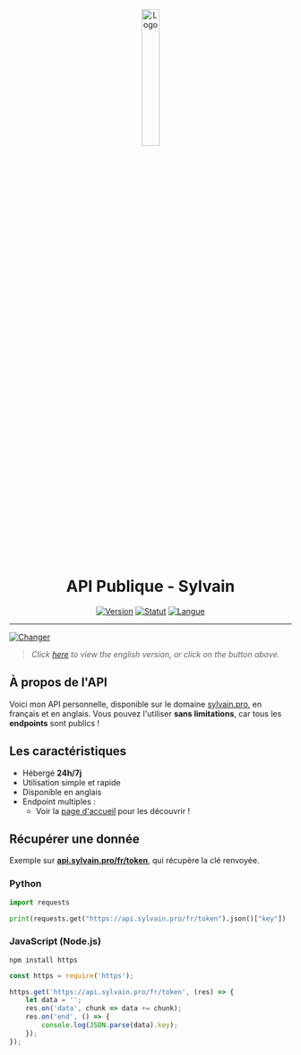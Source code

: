 <div align="center">
  <a href="https://api.sylvain.pro"><img src="https://github.com/20syldev/api/blob/main/src/api.png" alt="Logo" width="25%" height="auto"></a>

# API Publique - Sylvain
  [![Version](https://img.shields.io/badge/Version%20:-v1.3.1-ee6464?labelColor=23272A)](https://api.sylvain.pro)
  [![Statut](https://img.shields.io/badge/Statut%20:-En%20ligne-42b85f?labelColor=23272A)](https://api.sylvain.pro)
  [![Langue](https://img.shields.io/badge/Langue%20:-FR-3857ab?labelColor=23272A)](https://github.com/20syldev/api#readme)
</div>

---

[![Changer](https://img.shields.io/badge/Lang%20:-EN-3857ab?labelColor=23272A)](https://github.com/20syldev/api/blob/main/README.en.md)
> *Click [here](https://github.com/20syldev/api/blob/main/README.en.md) to view the english version, or click on the button above.*

## À propos de l'API
Voici mon API personnelle, disponible sur le domaine [sylvain.pro](https://api.sylvain.pro), en français et en anglais. 
Vous pouvez l'utiliser **sans limitations**, car tous les **endpoints** sont publics !

## Les caractéristiques
- Hébergé **24h/7j**
- Utilisation simple et rapide
- Disponible en anglais
- Endpoint multiples :
  - Voir la [page d'accueil](https://api.sylvain.pro/fr) pour les découvrir !

## Récupérer une donnée
Exemple sur **[api.sylvain.pro/fr/token](https://api.sylvain.pro/fr/token)**, qui récupère la clé renvoyée.
### Python
```py
import requests

print(requests.get("https://api.sylvain.pro/fr/token").json()["key"])
```

### JavaScript (Node.js)
```
npm install https
```
```js
const https = require('https');

https.get('https://api.sylvain.pro/fr/token', (res) => {
    let data = '';
    res.on('data', chunk => data += chunk);
    res.on('end', () => {
        console.log(JSON.parse(data).key);
    });
});
```